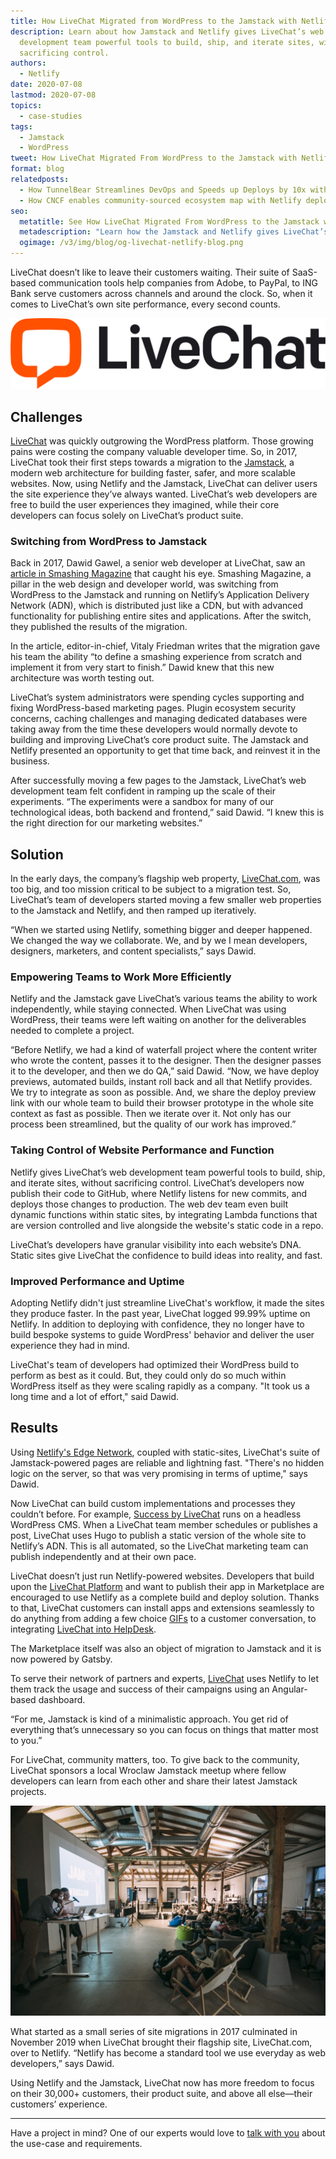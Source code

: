 ```yaml
---
title: How LiveChat Migrated from WordPress to the Jamstack with Netlify
description: Learn about how Jamstack and Netlify gives LiveChat’s web
  development team powerful tools to build, ship, and iterate sites, without
  sacrificing control.
authors:
  - Netlify
date: 2020-07-08
lastmod: 2020-07-08
topics:
  - case-studies
tags:
  - Jamstack
  - WordPress
tweet: How LiveChat Migrated From WordPress to the Jamstack with Netlify
format: blog
relatedposts:
  - How TunnelBear Streamlines DevOps and Speeds up Deploys by 10x with Netlify
  - How CNCF enables community-sourced ecosystem map with Netlify deploy previews
seo:
  metatitle: See How LiveChat Migrated From WordPress to the Jamstack with Netlify
  metadescription: "Learn how the Jamstack and Netlify gives LiveChat’s web development team powerful tools. Adopting Netlify streamlined LiveChat&#x27;s workflow and made their sites more performant, secure, and reliable."
  ogimage: /v3/img/blog/og-livechat-netlify-blog.png
---
```

LiveChat doesn’t like to leave their customers waiting. Their suite of SaaS-based communication tools help companies from Adobe, to PayPal, to ING Bank serve customers across channels and around the clock. So, when it comes to LiveChat’s own site performance, every second counts. 

![LiveChat logo](/v3/img/blog/logo_rgb_orange.png)

## Challenges

[LiveChat](https://www.livechat.com/) was quickly outgrowing the WordPress platform. Those growing pains were costing the company valuable developer time. So, in 2017, LiveChat took their first steps towards a migration to the [Jamstack](https://www.netlify.com/jamstack/), a modern web architecture for building faster, safer, and more scalable websites. Now, using Netlify and the Jamstack, LiveChat can deliver users the site experience they’ve always wanted. LiveChat’s web developers are free to build the user experiences they imagined, while their core developers can focus solely on LiveChat’s product suite. 

### Switching from WordPress to Jamstack

Back in 2017, Dawid Gawel, a senior web developer at LiveChat, saw an [article in Smashing Magazine](https://www.smashingmagazine.com/2017/03/a-little-surprise-is-waiting-for-you-here/) that caught his eye. Smashing Magazine, a pillar in the web design and developer world, was switching from WordPress to the Jamstack and running on Netlify’s Application Delivery Network (ADN), which is distributed just like a CDN, but with advanced functionality for publishing entire sites and applications. After the switch, they published the results of the migration. 

In the article, editor-in-chief, Vitaly Friedman writes that the migration gave his team the ability “to define a smashing experience from scratch and implement it from very start to finish.” Dawid knew that this new architecture was worth testing out. 

LiveChat’s system administrators were spending cycles supporting and fixing WordPress-based marketing pages. Plugin ecosystem security concerns, caching challenges and managing dedicated databases were taking away from the time these developers would normally devote to building and improving LiveChat’s core product suite. The Jamstack and Netlify presented an opportunity to get that time back, and reinvest it in the business.  

After successfully moving a few pages to the Jamstack, LiveChat’s web development team felt confident in ramping up the scale of their experiments. “The experiments were a sandbox for many of our technological ideas, both backend and frontend,” said Dawid. “I knew this is the right direction for our marketing websites.”

## Solution

In the early days, the company’s flagship web property, [LiveChat.com](https://www.livechat.com/), was too big, and too mission critical to be subject to a migration test. So, LiveChat’s team of developers started moving a few smaller web properties to the Jamstack and Netlify, and then ramped up iteratively. 

“When we started using Netlify, something bigger and deeper happened. We changed the way we collaborate. We, and by we I mean developers, designers, marketers, and content specialists,” says Dawid. 

### Empowering Teams to Work More Efficiently

Netlify and the Jamstack gave LiveChat’s various teams the ability to work independently, while staying connected. When LiveChat was using WordPress, their teams were left waiting on another for the deliverables needed to complete a project. 

“Before Netlify, we had a kind of waterfall project where the content writer who wrote the content, passes it to the designer. Then the designer passes it to the developer, and then we do QA,” said Dawid. “Now, we have deploy previews, automated builds, instant roll back and all that Netlify provides. We try to integrate as soon as possible. And, we share the deploy preview link with our whole team to build their browser prototype in the whole site context as fast as possible. Then we iterate over it. Not only has our process been streamlined, but the quality of our work has improved.” 

### Taking Control of Website Performance and Function

Netlify gives LiveChat’s web development team powerful tools to build, ship, and iterate sites, without sacrificing control. LiveChat’s developers now publish their code to GitHub, where Netlify listens for new commits, and deploys those changes to production. The web dev team even built dynamic functions within static sites, by integrating Lambda functions that are version controlled and live alongside the website's static code in a repo. 

LiveChat’s developers have granular visibility into each website’s DNA. Static sites give LiveChat the confidence to build ideas into reality, and fast. 

### Improved Performance and Uptime

Adopting Netlify didn't just streamline LiveChat's workflow, it made the sites they produce faster. In the past year, LiveChat logged 99.99% uptime on Netlify. In addition to deploying with confidence, they no longer have to build bespoke systems to guide WordPress' behavior and deliver the user experience they had in mind. 

LiveChat's team of developers had optimized their WordPress build to perform as best as it could. But, they could only do so much within WordPress itself as they were scaling rapidly as a company. "It took us a long time and a lot of effort," said Dawid. 

## Results

Using [Netlify's Edge Network](https://www.netlify.com/products/edge/), coupled with static-sites, LiveChat's suite of Jamstack-powered pages are reliable and lightning fast. "There's no hidden logic on the server, so that was very promising in terms of uptime," says Dawid. 

Now LiveChat can build custom implementations and processes they couldn’t before. For example, [Success by LiveChat](https://www.livechat.com/success/) runs on a headless WordPress CMS. When a LiveChat team member schedules or publishes a post, LiveChat uses Hugo to publish a static version of the whole site to Netlify’s ADN. This is all automated, so the LiveChat marketing team can publish independently and at their own pace. 

LiveChat doesn’t just run Netlify-powered websites. Developers that build upon the [LiveChat Platform](https://developers.livechat.com/) and want to publish their app in Marketplace are encouraged to use Netlify as a complete build and deploy solution. Thanks to that, LiveChat customers can install apps and extensions seamlessly to do anything from adding a few choice [GIFs](https://www.livechat.com/marketplace/apps/tenor-gif-keyboard/) to a customer conversation, to integrating [LiveChat into HelpDesk](https://www.livechat.com/marketplace/apps/helpdesk/).

The Marketplace itself was also an object of migration to Jamstack and it is now powered by Gatsby.

To serve their network of partners and experts, [LiveChat](https://partners.livechat.com/) uses Netlify to let them track the usage and success of their campaigns using an Angular-based dashboard. 

“For me, Jamstack is kind of a minimalistic approach. You get rid of everything that’s unnecessary so you can focus on things that matter most to you.” 

For LiveChat, community matters, too. To give back to the community, LiveChat sponsors a local Wroclaw Jamstack meetup where fellow developers can learn from each other and share their latest Jamstack projects. 

![LiveChat sponsored Wroclaw Jamstack meetup](/v3/img/blog/jamstack-wroclaw-meetup.jpg)

What started as a small series of site migrations in 2017 culminated in November 2019 when LiveChat brought their flagship site, LiveChat.com, over to Netlify. “Netlify has become a standard tool we use everyday as web developers,” says Dawid. 

Using Netlify and the Jamstack, LiveChat now has more freedom to focus on their 30,000+ customers, their product suite, and above all else—their customers’ experience.

---

Have a project in mind? One of our experts would love to [talk with you](https://www.netlify.com/enterprise/contact/) about the use-case and requirements.